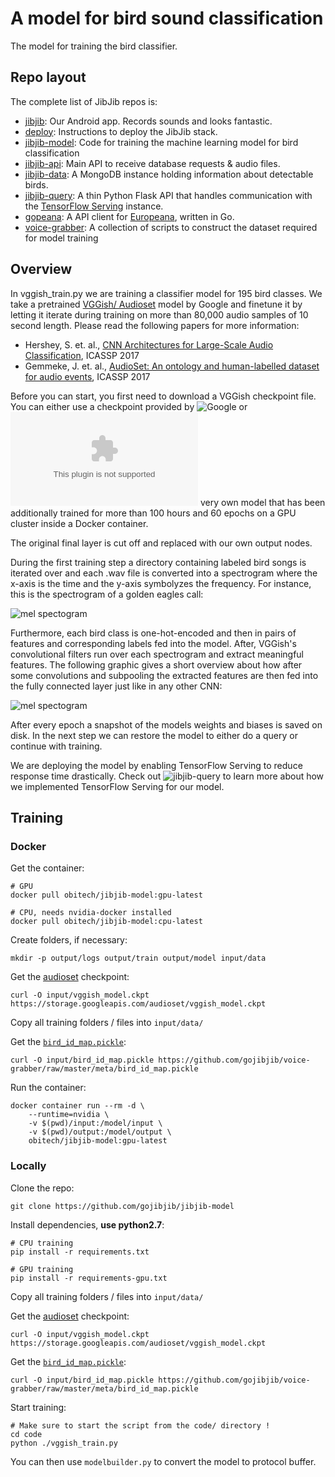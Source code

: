 # A model for bird sound classification

The model for training the bird classifier.

## Repo layout
The complete list of JibJib repos is:

- [jibjib](https://github.com/gojibjib/jibjib): Our Android app. Records sounds and looks fantastic.
- [deploy](https://github.com/gojibjib/deploy): Instructions to deploy the JibJib stack.
- [jibjib-model](https://github.com/gojibjib/jibjib-model): Code for training the machine learning model for bird classification
- [jibjib-api](https://github.com/gojibjib/jibjib-api): Main API to receive database requests & audio files.
- [jibjib-data](https://github.com/gojibjib/jibjib-data): A MongoDB instance holding information about detectable birds.
- [jibjib-query](https://github.com/gojibjib/jibjib-query): A thin Python Flask API that handles communication with the [TensorFlow Serving](https://www.tensorflow.org/serving/) instance.
- [gopeana](https://github.com/gojibjib/gopeana): A API client for [Europeana](https://europeana.eu), written in Go.
- [voice-grabber](https://github.com/gojibjib/voice-grabber): A collection of scripts to construct the dataset required for model training

## Overview

In vggish_train.py we are training a  classifier model for 195 bird classes. We take a pretrained [VGGish/ Audioset](https://github.com/tensorflow/models/tree/master/research/audioset) model by Google and finetune it by letting it iterate during training on more than 80,000 audio samples of 10 second length. Please read the following papers for more information:

- Hershey, S. et. al., [CNN Architectures for Large-Scale Audio Classification](https://research.google.com/pubs/pub45611.html), ICASSP 2017
- Gemmeke, J. et. al., [AudioSet: An ontology and human-labelled dataset for audio events](https://research.google.com/pubs/pub45857.html), ICASSP 2017

Before you can start, you first need to download a VGGish checkpoint file. You can either use a checkpoint provided by ![Google](https://storage.googleapis.com/audioset/vggish_model.ckpt) or ![our](https://s3-eu-west-1.amazonaws.com/jibjib/model/jibjib_model_raw.tgz) very own model that has been additionally trained for more than 100 hours and 60 epochs on a GPU cluster inside a Docker container.

The original final layer is cut off and replaced with our own output nodes.

During the first training step a directory containing labeled bird songs is iterated over and each .wav file is converted into a spectrogram where the x-axis is the time and the y-axis symbolyzes the frequency. For instance, this is the spectrogram of a golden eagles call:

![mel spectogram](https://github.com/gojibjib/jibjib-model/blob/master/assets/steinadler_50_50.png)

Furthermore, each bird class is one-hot-encoded and then in pairs of features and corresponding labels fed into the model.
After, VGGish's convolutional filters run over each spectrogram and extract meaningful features. The following graphic gives a short overview about how after some convolutions and subpooling the extracted features are then fed into the fully connected layer just like in any other CNN:

![mel spectogram](https://raw.githubusercontent.com/gojibjib/jibjib-model/master/assets/Typical_cnn_spectrogram.png)

After every epoch a snapshot of the models weights and biases is saved on disk. In the next step we can restore the model to either do a query or continue with training.

We are deploying the model by enabling TensorFlow Serving to reduce response time drastically. Check out ![jibjib-query](https://github.com/gojibjib/jibjib-query) to learn more about how we implemented TensorFlow Serving for our model. 

## Training

### Docker

Get the container:

```
# GPU
docker pull obitech/jibjib-model:gpu-latest

# CPU, needs nvidia-docker installed
docker pull obitech/jibjib-model:cpu-latest
```

Create folders, if necessary:
```
mkdir -p output/logs output/train output/model input/data
```

Get the [audioset](https://github.com/tensorflow/models/tree/master/research/audioset) checkpoint:

```
curl -O input/vggish_model.ckpt https://storage.googleapis.com/audioset/vggish_model.ckpt
```

Copy all training folders / files into `input/data/`


Get the [`bird_id_map.pickle`](github.com/gojibjib/voice-grabber):

```
curl -O input/bird_id_map.pickle https://github.com/gojibjib/voice-grabber/raw/master/meta/bird_id_map.pickle
```

Run the container:

```
docker container run --rm -d \
    --runtime=nvidia \
    -v $(pwd)/input:/model/input \
    -v $(pwd)/output:/model/output \
    obitech/jibjib-model:gpu-latest
```

### Locally

Clone the repo:

```
git clone https://github.com/gojibjib/jibjib-model
```

Install dependencies, **use python2.7**:

```
# CPU training
pip install -r requirements.txt

# GPU training
pip install -r requirements-gpu.txt
```

Copy all training folders / files into `input/data/`

Get the [audioset](https://github.com/tensorflow/models/tree/master/research/audioset) checkpoint:

```
curl -O input/vggish_model.ckpt https://storage.googleapis.com/audioset/vggish_model.ckpt
```

Get the [`bird_id_map.pickle`](github.com/gojibjib/voice-grabber):

```
curl -O input/bird_id_map.pickle https://github.com/gojibjib/voice-grabber/raw/master/meta/bird_id_map.pickle
```

Start training:

```
# Make sure to start the script from the code/ directory !
cd code
python ./vggish_train.py
```

You can then use `modelbuilder.py` to convert the model to protocol buffer.
